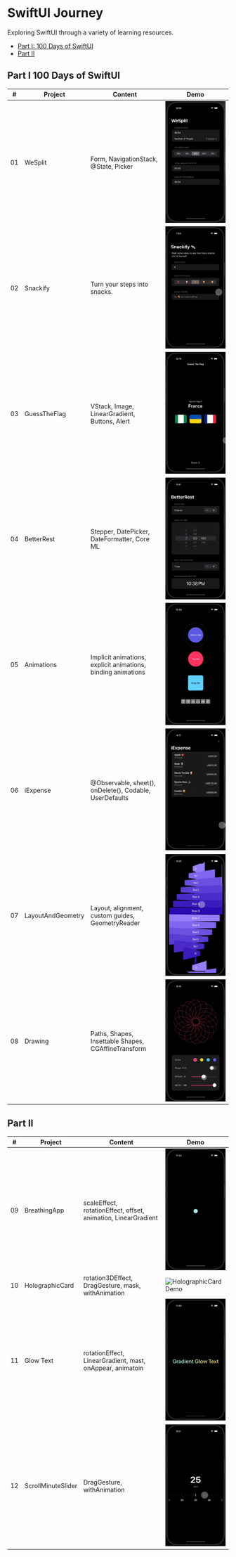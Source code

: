 # SwiftUI Journey

Exploring SwiftUI through a variety of learning resources.
- [Part I: 100 Days of SwiftUI](#part-i-100-days-of-swiftui)
- [Part II](#part-ii)

## Part I 100 Days of SwiftUI
<table>

  <thead>
    <tr>
      <th>#</th>
      <th>Project</th>
      <th>Content</th>
      <th width="30%">Demo</th>
    </tr>
  </thead>

  <tbody>
    <tr>
      <td>01</td>
      <td>WeSplit</td>
      <td>
        Form, NavigationStack, @State, Picker
      </td>
      <td>
        <img src="./Demo/01-WeSplit.gif" alt="WeSplit Demo" width="100%" />
      </td>
    </tr>
    <tr>
      <td>02</td>
      <td>Snackify</td>
      <td>
        Turn your steps into snacks.
      </td>
      <td>
        <img src="./Demo/02-Snackify.gif" alt="Snackify Demo" width="100%" />
      </td>
    </tr>
    <tr>
      <td>03</td>
      <td>GuessTheFlag</td>
      <td>
        VStack, Image, LinearGradient, Buttons, Alert
      </td>
      <td>
        <img src="./Demo/03-GuessTheFlag.gif" alt="GuessTheFlag Demo" width="100%" />
      </td>
    </tr>
    <tr>
      <td>04</td>
      <td>BetterRest</td>
      <td>
        Stepper, DatePicker, DateFormatter, Core ML
      </td>
      <td>
        <img src="./Demo/04-BetterRest.gif" alt="BetterRest Demo" width="100%" />
      </td>
    </tr>
    <tr>
      <td>05</td>
      <td>Animations</td>
      <td>
        Implicit animations, explicit animations, binding animations
      </td>
      <td>
        <img src="./Demo/05-Animations.gif" alt="Animations Demo" width="100%" />
      </td>
    </tr>
    <tr>
      <td>06</td>
      <td>iExpense</td>
      <td>
        @Observable, sheet(), onDelete(), Codable, UserDefaults
      </td>
      <td>
        <img src="./Demo/06-iExpense.gif" alt="iExpense Demo" width="100%" />
      </td>
    </tr>
    <tr>
      <td>07</td>
      <td>LayoutAndGeometry</td>
      <td>
        Layout, alignment, custom guides, GeometryReader
      </td>
      <td>
        <img src="./Demo/07-LayoutAndGeometry.gif" alt="LayoutAndGeometry Demo" width="100%" />
      </td>
    </tr>
    <tr>
      <td>08</td>
      <td>Drawing</td>
      <td>
        Paths, Shapes, Insettable Shapes, CGAffineTransform
      </td>
      <td>
        <img src="./Demo/08-Drawing.gif" alt="Drawing Demo" width="100%" />
      </td>
    </tr>
  </tbody>
</table>


## Part II
<table>

  <thead>
    <tr>
      <th>#</th>
      <th>Project</th>
      <th>Content</th>
      <th width="30%">Demo</th>
    </tr>
  </thead>

  <tbody>
    <tr>
      <td>09</td>
      <td>BreathingApp</td>
      <td>
        scaleEffect, rotationEffect, offset, animation, LinearGradient
      </td>
      <td>
        <img src="./Demo/09-BreathingApp2.gif" alt="BreathingApp Demo" width="100%" />
      </td>
    </tr>
    <tr>
      <td>10</td>
      <td>HolographicCard</td>
      <td>
        rotation3DEffect, DragGesture, mask, withAnimation
      </td>
      <td>
        <img src="./Demo/10-HolographicCard2.gif" alt="HolographicCard Demo" width="100%" />
      </td>
    </tr>
    <tr>
      <td>11</td>
      <td>Glow Text</td>
      <td>
        rotationEffect, LinearGradient, mast, onAppear, animatoin
      </td>
      <td>
        <img src="./Demo/11-GlowText.gif" alt="GlowText Demo" width="100%" />
      </td>
    </tr>
    <tr>
      <td>12</td>
      <td>ScrollMinuteSlider</td>
      <td>
        DragGesture, withAnimation
      </td>
      <td>
        <img src="./Demo/12-ScrollMinuteSlider.gif" alt="ScrollMinuteSlider Demo" width="100%" />
      </td>
    </tr>
  </tbody>
</table>